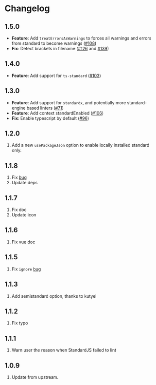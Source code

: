 # Changelog

## 1.5.0

- **Feature**: Add `treatErrorsAsWarnings` to forces all warnings and errors from standard to become warnings ([#108](https://github.com/standard/vscode-standard/pull/108))
- **Fix**: Detect brackets in filename ([#126](https://github.com/standard/vscode-standard/pull/126) and [#139](https://github.com/standard/vscode-standard/pull/139))

## 1.4.0

- **Feature**: Add support for `ts-standard` ([#103](https://github.com/standard/vscode-standard/pull/103))

## 1.3.0

- **Feature**: Add support for `standardx`, and potentially more standard-engine based linters ([#71](https://github.com/standard/vscode-standard/pull/71))
- **Feature**: Add context standardEnabled ([#106](https://github.com/standard/vscode-standard/pull/106))
- **Fix**: Enable typescript by default ([#96](https://github.com/standard/vscode-standard/pull/96))

## 1.2.0

1. Add a new `usePackageJson` option to enable locally installed standard only.

## 1.1.8

1. Fix [bug](https://github.com/standard/vscode-standard/issues/37)
2. Update deps

## 1.1.7

1. Fix doc
2. Update icon

## 1.1.6

1. Fix vue doc

## 1.1.5

1. Fix `ignore` [bug](https://github.com/standard/vscode-standard/issues/22)

## 1.1.3

1. Add semistandard option, thanks to kutyel

## 1.1.2

1. Fix typo

## 1.1.1

1. Warn user the reason when StandardJS failed to lint

## 1.0.9

1. Update from upstream.
